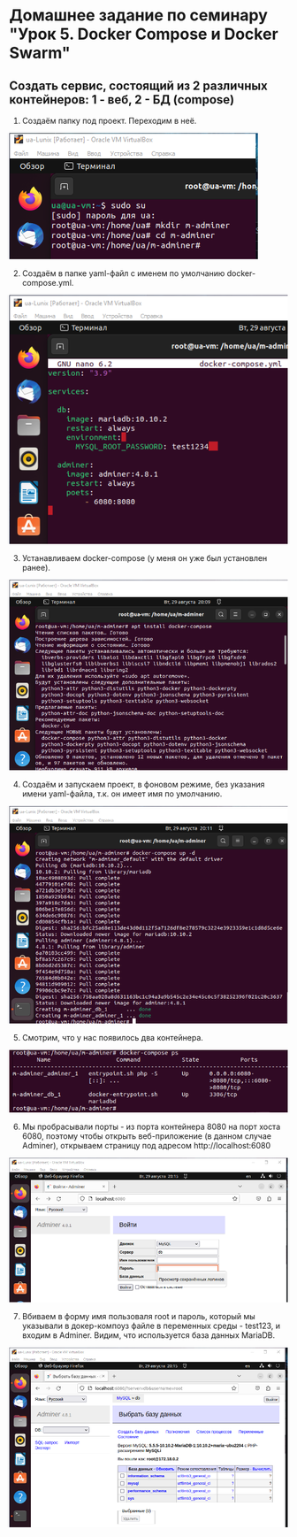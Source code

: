 # Домашнее задание по семинару "Урок 5. Docker Compose и Docker Swarm"

## Создать сервис, состоящий из 2 различных контейнеров: 1 - веб, 2 - БД (compose)

1. Создаём папку под проект. Переходим в неё.

![](1.png)

2. Создаём в папке yaml-файл с именем по умолчанию docker-compose.yml.

![](2.png)

3. Устанавливаем docker-compose (у меня он уже был установлен ранее).  

![](3.png)

4. Создаём и запускаем проект, в фоновом режиме, без указания имени yaml-файла, т.к. он имеет имя по умолчанию.

![](4.png)

5. Смотрим, что у нас появилось два контейнера.

![](5.png)

6. Мы пробрасывали порты - из порта контейнера 8080 на порт хоста 6080, поэтому чтобы открыть веб-приложение (в данном случае Adminer), открываем страницу под адресом http://localhost:6080 

![](6.png)

7. Вбиваем в форму имя пользоваля root и пароль, который мы указывали в докер-компоуз файле в переменных среды - test123, и входим в Adminer. Видим, что используется база данных MariaDB.

![](7.png)
